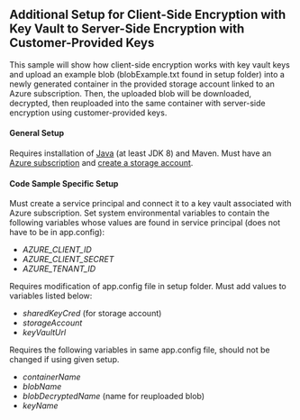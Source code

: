 ## Additional Setup for Client-Side Encryption with Key Vault to Server-Side Encryption with Customer-Provided Keys
This sample will show how client-side encryption works with key vault keys and upload an example blob (blobExample.txt 
found in setup folder) into a newly generated container in the provided storage account linked to an Azure subscription.
Then, the uploaded blob will be downloaded, decrypted, then reuploaded into the same container with server-side encryption
using customer-provided keys. 

#### General Setup
Requires installation of [Java](https://docs.microsoft.com/en-us/java/azure/jdk/?view=azure-java-stable) 
(at least JDK 8)
and Maven. Must have an [Azure subscription](https://azure.microsoft.com/en-us/free/) and 
[create a storage account](https://docs.microsoft.com/en-us/azure/storage/common/storage-account-create?tabs=azure-portal).

#### Code Sample Specific Setup
Must create a service principal and connect it to a key vault associated with Azure subscription. Set system
environmental variables to contain the following variables whose values are found in service principal (does not have to
 be in app.config):
 * *AZURE_CLIENT_ID*
 * *AZURE_CLIENT_SECRET*
 * *AZURE_TENANT_ID*

Requires modification of app.config file in setup folder. Must add values to variables listed below:
 * *sharedKeyCred* (for storage account)
 * *storageAccount*
 * *keyVaultUrl*
 
  Requires the following variables in same app.config file, should not be changed if using given setup.
  * *containerName*
  * *blobName*
  * *blobDecryptedName* (name for reuploaded blob)
  * *keyName*
